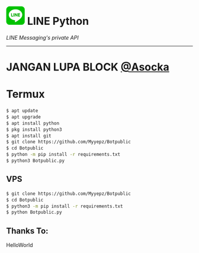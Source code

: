 # ![logo](LINE-sm.png) LINE Python

*LINE Messaging's private API*

----

# JANGAN LUPA BLOCK [@Asocka](http://line.me/ti/p/~kok_brut)

# Termux

```sh
$ apt update
$ apt upgrade
$ apt install python
$ pkg install python3
$ apt install git
$ git clone https://github.com/Myyepz/Botpublic
$ cd Botpublic
$ python -m pip install -r requirements.txt
$ python3 Botpublic.py
```

## VPS

```sh
$ git clone https://github.com/Myyepz/Botpublic
$ cd Botpublic
$ python3 -m pip install -r requirements.txt
$ python Botpublic.py
```

## Thanks To:
HelloWorld

